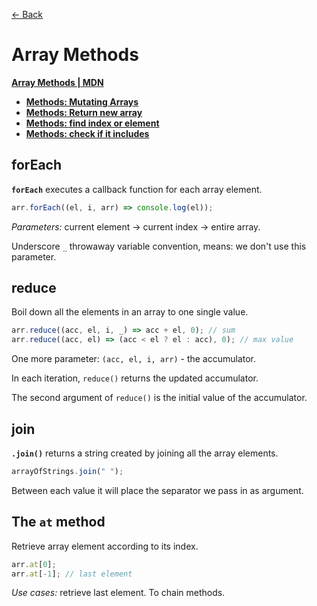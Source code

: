[&larr; Back](./README.md)

# Array Methods

[**Array Methods | MDN**](https://developer.mozilla.org/en-US/docs/Web/JavaScript/Reference/Global_Objects/Array#Iteration_methods)

<div></div>

- [**Methods: Mutating Arrays**](./methods-mutate-array.md)
- [**Methods: Return new array**](./methods-return-array.md)
- [**Methods: find index or element**](./methods-find-array.md)
- [**Methods: check if it includes**](./methods-check-if-includes.md)

## forEach

**`forEach`** executes a callback function for each array element.

```js
arr.forEach((el, i, arr) => console.log(el));
```

_Parameters:_ current element -> current index -> entire array.

Underscore `_` throwaway variable convention, means: we don't use this parameter.

## reduce

Boil down all the elements in an array to one single value.

```js
arr.reduce((acc, el, i, _) => acc + el, 0); // sum
arr.reduce((acc, el) => (acc < el ? el : acc), 0); // max value
```

One more parameter: `(acc, el, i, arr)` - the accumulator.

In each iteration, `reduce()` returns the updated accumulator.

The second argument of `reduce()` is the initial value of the accumulator.

## join

**`.join()`** returns a string created by joining all the array elements.

```js
arrayOfStrings.join(" ");
```

Between each value it will place the separator we pass in as argument.

## The `at` method

Retrieve array element according to its index.

```js
arr.at[0];
arr.at[-1]; // last element
```

_Use cases:_ retrieve last element. To chain methods.

<br>
